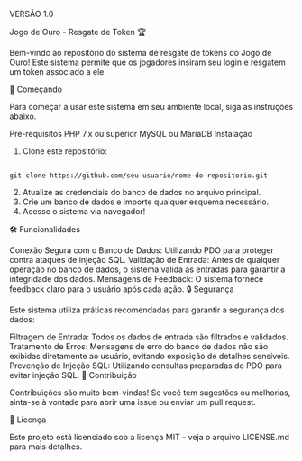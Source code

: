 VERSÃO 1.0

Jogo de Ouro - Resgate de Token 🏆

Bem-vindo ao repositório do sistema de resgate de tokens do Jogo de Ouro! Este sistema permite que os jogadores insiram seu login e resgatem um token associado a ele.

🚀 Começando

Para começar a usar este sistema em seu ambiente local, siga as instruções abaixo.

Pré-requisitos
PHP 7.x ou superior
MySQL ou MariaDB
Instalação
1. Clone este repositório:

```

git clone https://github.com/seu-usuario/nome-do-repositorio.git

```

2. Atualize as credenciais do banco de dados no arquivo principal.
3. Crie um banco de dados e importe qualquer esquema necessário.
4. Acesse o sistema via navegador!

🛠️ Funcionalidades

Conexão Segura com o Banco de Dados: Utilizando PDO para proteger contra ataques de injeção SQL.
Validação de Entrada: Antes de qualquer operação no banco de dados, o sistema valida as entradas para garantir a integridade dos dados.
Mensagens de Feedback: O sistema fornece feedback claro para o usuário após cada ação.
🔒 Segurança

Este sistema utiliza práticas recomendadas para garantir a segurança dos dados:

Filtragem de Entrada: Todos os dados de entrada são filtrados e validados.
Tratamento de Erros: Mensagens de erro do banco de dados não são exibidas diretamente ao usuário, evitando exposição de detalhes sensíveis.
Prevenção de Injeção SQL: Utilizando consultas preparadas do PDO para evitar injeção SQL.
🤝 Contribuição

Contribuições são muito bem-vindas! Se você tem sugestões ou melhorias, sinta-se à vontade para abrir uma issue ou enviar um pull request.

📝 Licença

Este projeto está licenciado sob a licença MIT - veja o arquivo LICENSE.md para mais detalhes.


